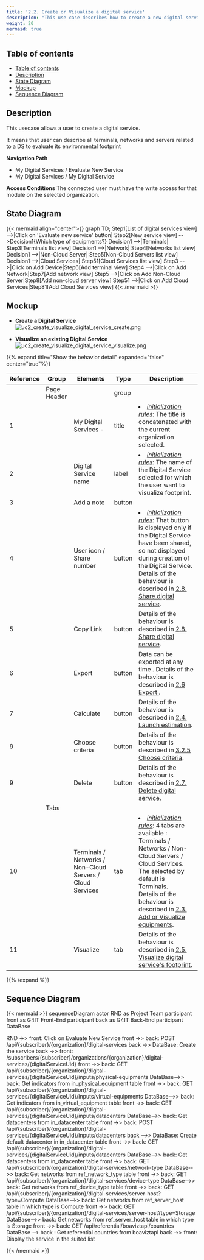 ```yaml
---
title: '2.2. Create or Visualize a digital service'
description: "This use case describes how to create a new digital service"
weight: 20
mermaid: true
---
```

## Table of contents
- [Table of contents](#table-of-contents)
- [Description](#description)
- [State Diagram](#state-diagram)
- [Mockup](#mockup)
- [Sequence Diagram](#sequence-diagram)

## Description

This usecase allows a user to create a digital service.

It means that user can describe all terminals, networks and servers related to a DS to evaluate its environmental footprint 

**Navigation Path**
- My Digital Services / Evaluate New Service
- My Digital Services / My Digital Service

**Access Conditions**
The connected user must have the write access for that module on the selected organization.

## State Diagram
{{< mermaid align="center">}}
graph TD;
Step1[List of digital services view] -->|Click on 'Evaluate new service' button| Step2[New service view] -->Decision1{Which type of equipments?}
Decision1 -->|Terminals| Step3[Terminals list view]
Decision1 -->|Network| Step4[Networks list view]
Decision1 -->|Non-Cloud Server| Step5[Non-Cloud Servers list view]
Decision1 -->|Cloud Services| Step51[Cloud Services list view]
Step3 -->|Click on Add Device|Step6[Add terminal view]
Step4 -->|Click on Add Network|Step7[Add network view]
Step5 -->|Click on Add Non-Cloud Server|Step8[Add non-cloud server view]
Step51 -->|Click on Add Cloud Services|Step81[Add Cloud Services view]
{{< /mermaid >}}

## Mockup

- **Create a Digital Service**
![uc2_create_visualize_digital_service_create.png](../images/uc2_create_visualize_digital_service_create.png)

- **Visualize an existing Digital Service**
![uc2_create_visualize_digital_service_visualize.png](../images/uc2_create_visualize_digital_service_visualize.png)

{{% expand title="Show the behavior detail" expanded="false" center="true"%}}

| Reference | Group       | Elements                                                  | Type   | Description                                                                                                                                                                                                                                                                      |
|-----------|-------------|-----------------------------------------------------------|--------|----------------------------------------------------------------------------------------------------------------------------------------------------------------------------------------------------------------------------------------------------------------------------------|
|           | Page Header |                                                           | group  |                                                                                                                                                                                                                                                                                  |
| 1         |             | My Digital Services -                                     | title  | <li><u>*initialization rules*</u>: The title is concatenated with the current organization selected.                                                                                                                                                                             |
| 2         |             | Digital Service name                                      | label  | <li><u>*initialization rules*</u>: The name of the Digital Service selected for which the user want to visualize footprint.                                                                                                                                                      |
| 3         |             | Add a note                                                | button |                                                                                                                                                                                                                                                                                  |
| 4         |             | User icon  / Share number                                 | button | <li><u>*initialization rules*</u>: That button is displayed only if the Digital Service have been shared, so not displayed during creation of the Digital Service. <br>Details of the behaviour is described in [2.8. Share digital service](uc8_share_digital_service.md).      |
| 5         |             | Copy Link                                                 | button | Details of the behaviour is described in [2.8. Share digital service](uc8_share_digital_service.md).                                                                                                                                                                             |
| 6         |             | Export                                                    | button | Data can be exported at any time . Details of the behaviour is described in [2.6 Export ](./uc6_export_digital_service.md).                                                                                                                                                      |
| 7         |             | Calculate                                                 | button | Details of the behaviour is described in [2.4. Launch estimation](uc4_launch_estimation.md).                                                                                                                                                                                     |
| 8         |             | Choose criteria                                           | button | Details of the behaviour is described in [3.2.5 Choose criteria](../uc_administration/uc_administration_manage_organizations/uc5_choose_criteria.md).                                                                                                                            |
| 9         |             | Delete                                                    | button | Details of the behaviour is described in [2.7. Delete digital service](uc7_delete_digital_service.md).                                                                                                                                                                           |
|           | Tabs        |                                                           |        |                                                                                                                                                                                                                                                                                  |
| 10        |             | Terminals / Networks / Non-Cloud Servers / Cloud Services | tab    | <li><u>*initialization rules*</u>: 4 tabs are available : Terminals / Networks / Non-Cloud Servers / Cloud Services. The selected by default is Terminals. <br>Details of the behaviour is described in [2.3. Add or Visualize equipments](uc3_add_visualize_equipments/_index). |
| 11        |             | Visualize                                                 | tab    | Details of the behaviour is described in [2.5. Visualize digital service's footprint](uc5_visualize_footprint.md).                                                                                                                                                               |

{{% /expand %}}


## Sequence Diagram

{{< mermaid >}}
sequenceDiagram
actor RND as Project Team
participant front as G4IT Front-End
participant back as G4IT Back-End
participant DataBase

RND ->> front: Click on Evaluate New Service
front ->> back: POST /api/{subscriber}/{organization}/digital-services
back ->> DataBase: Create the service
back ->> front: /subscribers/{subscriber}/organizations/{organization}/digital-services/{digitalServiceUid}
front ->> back: GET /api/{subscriber}/{organization}/digital-services/{digitalServiceUid}/inputs/physical-equipments
DataBase-->> back: Get indicators from in_physical_equipment table
front ->> back: GET /api/{subscriber}/{organization}/digital-services/{digitalServiceUid}/inputs/virtual-equipments
DataBase-->> back: Get indicators from in_virtual_equipment table
front ->> back: GET /api/{subscriber}/{organization}/digital-services/{digitalServiceUid}/inputs/datacenters
DataBase-->> back: Get datacenters from in_datacenter table
front ->> back: POST /api/{subscriber}/{organization}/digital-services/{digitalServiceUid}/inputs/datacenters
back -->> DataBase: Create default datacenter in in_datacenter table
front ->> back: GET /api/{subscriber}/{organization}/digital-services/{digitalServiceUid}/inputs/datacenters
DataBase-->> back: Get datacenters from in_datacenter table
front ->> back: GET /api/{subscriber}/{organization}/digital-services/network-type
DataBase-->> back: Get networks from ref_network_type table
front ->> back: GET /api/{subscriber}/{organization}/digital-services/device-type
DataBase-->> back: Get networks from ref_device_type table
front ->> back: GET /api/{subscriber}/{organization}/digital-services/server-host?type=Compute
DataBase-->> back: Get networks from ref_server_host table in which type is Compute
front ->> back: GET /api/{subscriber}/{organization}/digital-services/server-host?type=Storage
DataBase-->> back: Get networks from ref_server_host table in which type is Storage
front ->> back: GET /api/referential/boaviztapi/countries
DataBase --> back : Get referential countries from boaviztapi
back ->> front: Display the service in the suited list

{{< /mermaid >}}


